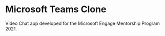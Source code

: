 # Microsoft Teams Clone

Video Chat app developed for the Microsoft Engage Mentorship Program 2021.
